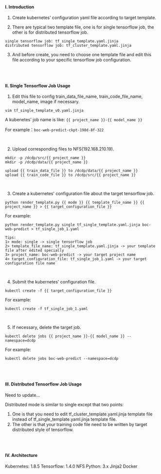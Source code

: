 #### I. Introduction
1. Create kubernetes' configuration yaml file according to target template.

2. There are typical two template file, one is for single tensorflow job, the other is for distributed tensorflow job.

  ```shell
  single tensorflow job: tf_single_template.yaml.jinja
  distributed tensorflow job: tf_cluster_template.yaml.jinja
  ```

3. And before create, you need to choose one template file and edit this file according to your specific tensorflow job configuration.


<br>
<br>

#### II. Single Tensorflow Job Usage

1. Edit this file to config train_data_file_name, train_code_file_name, model_name, image if necessary.

  ```shell
  vim tf_single_template_v0.yaml.jinja
  ```

  A kubenetes' job name is like: `{{ project_name }}-{{ model_name }}`

  For example：`boc-web-predict-ckpt-198d-8f-322`

  <br>



2. Upload corresponding files to NFS(192.168.210.19).

  ```shell
  mkdir -p /dcdp/src/{{ project_name }}
  mkdir -p /dcdp/data/{{ project_name }}

  upload {{ train_data_file }} to /dcdp/data/{{ project_name }}
  upload {{ train_code_file }} to /dcdp/src/{{ project_name }}
  ```

  <br>


3. Create a kubernetes' configuration file about the target tensorflow job.

  ```shell
  python render_template.py {{ mode }} {{ template_file_name }} {{ project_name }} > {{ target_configuration_file }}
  ```

  For example:

  ```shell
  python render_template.py single tf_single_template.yaml.jinja boc-web-predict > tf_single_job_1.yaml

  Tips:
  1> mode: single -> single tensorflow job
  2> template_file_name: tf_single_template.yaml.jinja -> your template file after edited specially
  3> project_name: boc-web-predict -> your target project name
  4> target_configuration_file: tf_single_job_1.yaml -> your target configuration file name
  ```

  <br>



4. Submit the kubernetes' configuration file.

```shell
kubectl create -f {{ target_configuration_file }}
```

For example: 

```shell
kubectl create -f tf_single_job_1.yaml
```

<br>

5. If necessary, delete the target job.

```shell
kubectl delete jobs {{ project_name }}-{{ model_name }} --namespace=dcdp
```

For example:

```shell
kubectl delete jobs boc-web-predict --namespace=dcdp
```





<br><br>

#### III. Distributed Tensorflow Job Usage

Need to update...



Distributed mode is similar to single except that two points:

1.  One is that you need to edit tf_cluster_template.yaml.jinja template file instead of tf_single_template.yaml.jinja template file.
2.  The other is that your training code file need to be written by target distributed style of tensorflow.


<br>

<br>

#### IV. Architecture

Kubernetes: 1.8.5
Tensorflow: 1.4.0
NFS
Python: 3.x
Jinja2
Docker